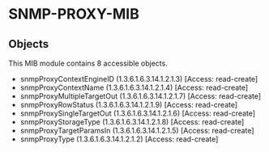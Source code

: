 # SNMP-PROXY-MIB

## Objects

This MIB module contains 8 accessible objects.

- snmpProxyContextEngineID (1.3.6.1.6.3.14.1.2.1.3) [Access: read-create]
- snmpProxyContextName (1.3.6.1.6.3.14.1.2.1.4) [Access: read-create]
- snmpProxyMultipleTargetOut (1.3.6.1.6.3.14.1.2.1.7) [Access: read-create]
- snmpProxyRowStatus (1.3.6.1.6.3.14.1.2.1.9) [Access: read-create]
- snmpProxySingleTargetOut (1.3.6.1.6.3.14.1.2.1.6) [Access: read-create]
- snmpProxyStorageType (1.3.6.1.6.3.14.1.2.1.8) [Access: read-create]
- snmpProxyTargetParamsIn (1.3.6.1.6.3.14.1.2.1.5) [Access: read-create]
- snmpProxyType (1.3.6.1.6.3.14.1.2.1.2) [Access: read-create]
